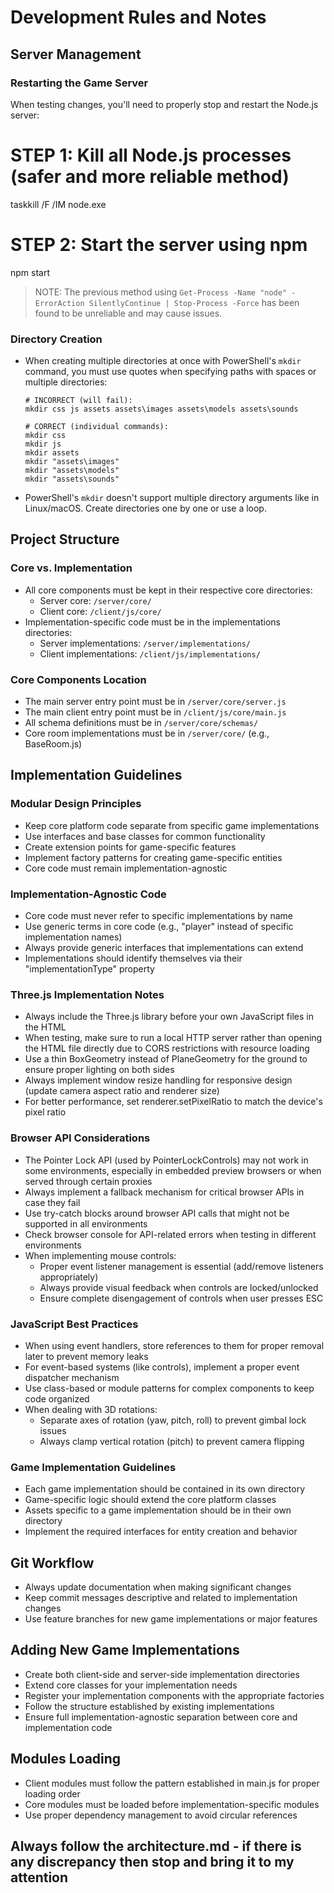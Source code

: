 # Development Rules and Notes

## Server Management

### Restarting the Game Server
When testing changes, you'll need to properly stop and restart the Node.js server:

# STEP 1: Kill all Node.js processes (safer and more reliable method)
taskkill /F /IM node.exe

# STEP 2: Start the server using npm
npm start

> NOTE: The previous method using `Get-Process -Name "node" -ErrorAction SilentlyContinue | Stop-Process -Force` 
> has been found to be unreliable and may cause issues.

### Directory Creation
- When creating multiple directories at once with PowerShell's `mkdir` command, you must use quotes when specifying paths with spaces or multiple directories:
  ```
  # INCORRECT (will fail):
  mkdir css js assets assets\images assets\models assets\sounds
  
  # CORRECT (individual commands):
  mkdir css
  mkdir js
  mkdir assets
  mkdir "assets\images"
  mkdir "assets\models"
  mkdir "assets\sounds"
  ```

- PowerShell's `mkdir` doesn't support multiple directory arguments like in Linux/macOS. Create directories one by one or use a loop.

## Project Structure

### Core vs. Implementation
- All core components must be kept in their respective core directories:
  - Server core: `/server/core/`
  - Client core: `/client/js/core/`
- Implementation-specific code must be in the implementations directories:
  - Server implementations: `/server/implementations/`
  - Client implementations: `/client/js/implementations/`

### Core Components Location
- The main server entry point must be in `/server/core/server.js`
- The main client entry point must be in `/client/js/core/main.js`
- All schema definitions must be in `/server/core/schemas/`
- Core room implementations must be in `/server/core/` (e.g., BaseRoom.js)

## Implementation Guidelines

### Modular Design Principles
- Keep core platform code separate from specific game implementations
- Use interfaces and base classes for common functionality
- Create extension points for game-specific features
- Implement factory patterns for creating game-specific entities
- Core code must remain implementation-agnostic

### Implementation-Agnostic Code
- Core code must never refer to specific implementations by name
- Use generic terms in core code (e.g., "player" instead of specific implementation names)
- Always provide generic interfaces that implementations can extend
- Implementations should identify themselves via their "implementationType" property

### Three.js Implementation Notes

- Always include the Three.js library before your own JavaScript files in the HTML
- When testing, make sure to run a local HTTP server rather than opening the HTML file directly due to CORS restrictions with resource loading
- Use a thin BoxGeometry instead of PlaneGeometry for the ground to ensure proper lighting on both sides
- Always implement window resize handling for responsive design (update camera aspect ratio and renderer size)
- For better performance, set renderer.setPixelRatio to match the device's pixel ratio

### Browser API Considerations

- The Pointer Lock API (used by PointerLockControls) may not work in some environments, especially in embedded preview browsers or when served through certain proxies
- Always implement a fallback mechanism for critical browser APIs in case they fail
- Use try-catch blocks around browser API calls that might not be supported in all environments
- Check browser console for API-related errors when testing in different environments
- When implementing mouse controls:
  - Proper event listener management is essential (add/remove listeners appropriately)
  - Always provide visual feedback when controls are locked/unlocked
  - Ensure complete disengagement of controls when user presses ESC

### JavaScript Best Practices

- When using event handlers, store references to them for proper removal later to prevent memory leaks
- For event-based systems (like controls), implement a proper event dispatcher mechanism
- Use class-based or module patterns for complex components to keep code organized
- When dealing with 3D rotations:
  - Separate axes of rotation (yaw, pitch, roll) to prevent gimbal lock issues
  - Always clamp vertical rotation (pitch) to prevent camera flipping

### Game Implementation Guidelines
- Each game implementation should be contained in its own directory
- Game-specific logic should extend the core platform classes
- Assets specific to a game implementation should be in their own directory
- Implement the required interfaces for entity creation and behavior

## Git Workflow

- Always update documentation when making significant changes
- Keep commit messages descriptive and related to implementation changes
- Use feature branches for new game implementations or major features

## Adding New Game Implementations
- Create both client-side and server-side implementation directories
- Extend core classes for your implementation needs
- Register your implementation components with the appropriate factories
- Follow the structure established by existing implementations
- Ensure full implementation-agnostic separation between core and implementation code

## Modules Loading
- Client modules must follow the pattern established in main.js for proper loading order
- Core modules must be loaded before implementation-specific modules
- Use proper dependency management to avoid circular references

## Always follow the architecture.md - if there is any discrepancy then stop and bring it to my attention